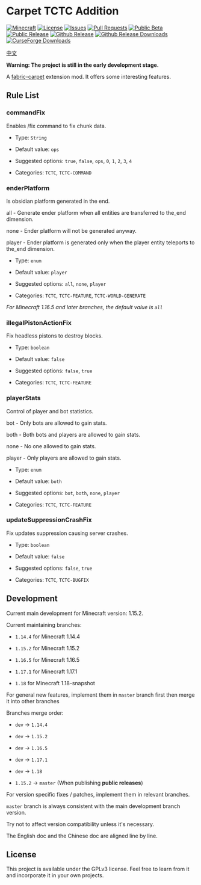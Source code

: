 # Carpet TCTC Addition

[![Minecraft](http://cf.way2muchnoise.eu/versions/Minecraft_513524_all.svg?badge_style=flat)](https://www.curseforge.com/minecraft/mc-mods/carpet-tctc-addition/files)
[![License](https://img.shields.io/github/license/The-Cat-Town-Craft/Carpet-TCTC-Addition?style=flat-square)](https://github.com/The-Cat-Town-Craft/Carpet-TCTC-Addition/blob/main/LICENSE)
[![Issues](https://img.shields.io/github/issues/The-Cat-Town-Craft/Carpet-TCTC-Addition?style=flat-square)](https://github.com/The-Cat-Town-Craft/Carpet-TCTC-Addition/issues)
[![Pull Requests](https://img.shields.io/github/issues-pr/The-Cat-Town-Craft/Carpet-TCTC-Addition?style=flat-square)](https://github.com/The-Cat-Town-Craft/Carpet-TCTC-Addition/pulls)
[![Public Beta](https://img.shields.io/github/workflow/status/The-Cat-Town-Craft/Carpet-TCTC-Addition/Public%20Beta?label=Public%20Beta&style=flat-square)](https://github.com/The-Cat-Town-Craft/Carpet-TCTC-Addition/actions/workflows/Public%20Beta.yml)
[![Public Release](https://img.shields.io/github/workflow/status/The-Cat-Town-Craft/Carpet-TCTC-Addition/Public%20Release?label=Public%20Release&style=flat-square)](https://github.com/The-Cat-Town-Craft/Carpet-TCTC-Addition/actions/workflows/Public%20Release.yml)
[![Github Release](https://img.shields.io/github/v/release/The-Cat-Town-Craft/Carpet-TCTC-Addition?include_prereleases&style=flat-square)](https://github.com/The-Cat-Town-Craft/Carpet-TCTC-Addition/releases)
[![Github Release Downloads](https://img.shields.io/github/downloads/The-Cat-Town-Craft/Carpet-TCTC-Addition/total?label=Github%20Release%20Downloads&style=flat-square)](https://github.com/The-Cat-Town-Craft/Carpet-TCTC-Addition/releases)
[![CurseForge Downloads](http://cf.way2muchnoise.eu/513524.svg?badge_style=flat)](https://www.curseforge.com/minecraft/mc-mods/carpet-tctc-addition)

[中文](./README_ZH_CN.md)

**Warning: The project is still in the early development stage.**

A [fabric-carpet](https://github.com/gnembon/fabric-carpet) extension mod. It offers some interesting features.

## Rule List

### commandFix

Enables /fix command to fix chunk data.

- Type: `String`

- Default value: `ops`

- Suggested options: `true`, `false`, `ops`, `0`, `1`, `2`, `3`, `4`

- Categories: `TCTC`, `TCTC-COMMAND`

### enderPlatform

Is obsidian platform generated in the end.

all - Generate ender platform when all entities are transferred to the_end dimension.

none - Ender platform will not be generated anyway.

player - Ender platform is generated only when the player entity teleports to the_end dimension.

- Type: `enum`

- Default value: `player`

- Suggested options: `all`, `none`, `player`

- Categories: `TCTC`, `TCTC-FEATURE`, `TCTC-WORLD-GENERATE`

_For Minecraft 1.16.5 and later branches, the default value is `all`_

### illegalPistonActionFix

Fix headless pistons to destroy blocks.

- Type: `boolean`

- Default value: `false`

- Suggested options: `false`, `true`

- Categories: `TCTC`, `TCTC-FEATURE`

### playerStats

Control of player and bot statistics.

bot - Only bots are allowed to gain stats.

both - Both bots and players are allowed to gain stats.

none - No one allowed to gain stats.

player - Only players are allowed to gain stats.

- Type: `enum`

- Default value: `both`

- Suggested options: `bot`, `both`, `none`, `player`

- Categories: `TCTC`, `TCTC-FEATURE`

### updateSuppressionCrashFix

Fix updates suppression causing server crashes.

- Type: `boolean`

- Default value: `false`

- Suggested options: `false`, `true`

- Categories: `TCTC`, `TCTC-BUGFIX`

## Development

Current main development for Minecraft version: 1.15.2.

Current maintaining branches:

- `1.14.4` for Minecraft 1.14.4

- `1.15.2` for Minecraft 1.15.2

- `1.16.5` for Minecraft 1.16.5

- `1.17.1` for Minecraft 1.17.1

- `1.18` for Minecraft 1.18-snapshot

For general new features, implement them in `master` branch first then merge it into other branches

Branches merge order:

- `dev` -> `1.14.4`

- `dev` -> `1.15.2`

- `dev` -> `1.16.5`

- `dev` -> `1.17.1`

- `dev` -> `1.18`

- `1.15.2` -> `master` (When publishing **public releases**)

For version specific fixes / patches, implement them in relevant branches.

`master` branch is always consistent with the main development branch version.

Try not to affect version compatibility unless it's necessary.

The English doc and the Chinese doc are aligned line by line.

## License

This project is available under the GPLv3 license. Feel free to learn from it and incorporate it in your own projects.